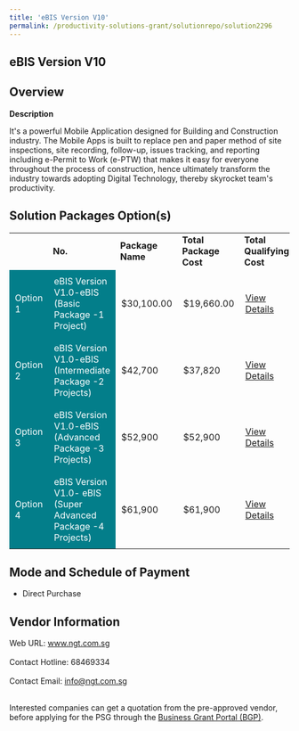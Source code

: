 ```yaml
---
title: 'eBIS Version V10'
permalink: /productivity-solutions-grant/solutionrepo/solution2296
---
```


## eBIS Version V10

## Overview

**Description**

It's a powerful Mobile Application designed for Building and Construction industry. The Mobile Apps is built to replace pen and paper method of site inspections, site recording, follow-up, issues tracking, and reporting including e-Permit to Work (e-PTW) that makes it easy for everyone throughout the process of construction, hence ultimately transform the industry towards adopting Digital Technology, thereby skyrocket team's productivity.

## Solution Packages Option(s)

<table>
<th>
<td><b>No.</b></td>
<td><b>Package Name</b></td>
<td><b>Total Package Cost</b></td>
<td><b>Total Qualifying Cost</b></td>
<td><b>Solution Details</b></td>
</th>
<tr>
<td style='padding: 10px; background-color: #037E8A; color: #FFFFFF;'>Option 1</td>
<td style='padding: 10px; background-color: #037E8A; color: #FFFFFF;'>eBIS Version V1.0-eBIS (Basic Package -1 Project)</td>
<td style='padding: 10px;'>$30,100.00</td>
<td style='padding: 10px;'>$19,660.00</td>
<td style='padding: 10px;'><a href='https://www.gobusiness.gov.sg/images/psg/NEWGENE_20200808_Desensitised_Annex_3_Part_1.pdf' target='_blank'>View Details</a></td>
</tr>
<tr>
<td style='padding: 10px; background-color: #037E8A; color: #FFFFFF;'>Option 2</td>
<td style='padding: 10px; background-color: #037E8A; color: #FFFFFF;'>eBIS Version V1.0-eBIS (Intermediate Package -2 Projects)</td>
<td style='padding: 10px;'>$42,700</td>
<td style='padding: 10px;'>$37,820</td>
<td style='padding: 10px;'><a href='https://www.gobusiness.gov.sg/images/psg/NEWGENE_20200808_Desensitised_Annex_3_Part_2.pdf' target='_blank'>View Details</a></td>
</tr>
<tr>
<td style='padding: 10px; background-color: #037E8A; color: #FFFFFF;'>Option 3</td>
<td style='padding: 10px; background-color: #037E8A; color: #FFFFFF;'>eBIS Version V1.0-eBIS (Advanced Package -3 Projects)</td>
<td style='padding: 10px;'>$52,900</td>
<td style='padding: 10px;'>$52,900</td>
<td style='padding: 10px;'><a href='https://www.gobusiness.gov.sg/images/psg/NEWGENE_20200808_Desensitised_Annex_3_Part_3.pdf' target='_blank'>View Details</a></td>
</tr>
<tr>
<td style='padding: 10px; background-color: #037E8A; color: #FFFFFF;'>Option 4</td>
<td style='padding: 10px; background-color: #037E8A; color: #FFFFFF;'>eBIS Version V1.0- 	eBIS (Super Advanced Package -4 Projects)</td>
<td style='padding: 10px;'>$61,900</td>
<td style='padding: 10px;'>$61,900</td>
<td style='padding: 10px;'><a href='https://www.gobusiness.gov.sg/images/psg/NEWGENE_20200808_Desensitised_Annex_3_Part_4.pdf' target='_blank'>View Details</a></td>
</tr>
</table>

## Mode and Schedule of Payment

 - Direct Purchase

## Vendor Information

 Web URL: www.ngt.com.sg <br><br>Contact Hotline: 68469334 <br><br>Contact Email: info@ngt.com.sg <br><br>

Interested companies can get a quotation from the pre-approved vendor, before applying for the PSG through the <a href='https://www.businessgrants.gov.sg/' target='_blank' rel='noopener'>Business Grant Portal (BGP)</a>.

<script src="/jquery/resize-tables.js"></script>
